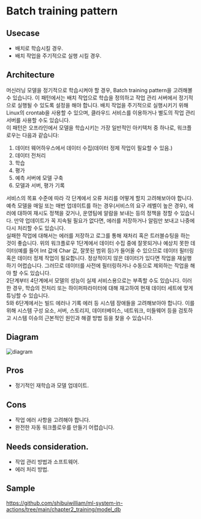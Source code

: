 # Batch training pattern

## Usecase
- 배치로 학습시킬 경우.
- 배치 작업을 주기적으로 실행 시킬 경우.

## Architecture
머신러닝 모델을 정기적으로 학습시켜야 할 경우, Batch training pattern을 고려해볼 수 있습니다. 이 패턴에서는 배치 작업으로 학습을 정의하고 작업 관리 서버에서 정기적으로 실행될 수 있도록 설정을 해야 합니다. 배치 작업을 주기적으로 실행시키기 위해 Linux의 crontab을 사용할 수 있으며, 클라우드 서비스를 이용하거나 별도의 작업 관리 서버를 사용할 수도 있습니다. <br>
이 패턴은 오프라인에서 모델을 학습시키는 가장 일반적인 아키텍처 중 하나로, 워크플로우는 다음과 같습니다: 

1. 데이터 웨어하우스에서 데이터 수집(데이터 정제 작업이 필요할 수 있음.)
2. 데이터 전처리
3. 학습
4. 평가 
5. 예측 서버에 모델 구축
6. 모델과 서버, 평가 기록 

서비스의 목표 수준에 따라 각 단계에서 오류 처리를 어떻게 할지 고려해보아야 합니다. <br>
예측 모델을 매일 또는 매번 업데이트를 하는 경우(서비스의 요구 레벨이 높은 경우), 에러에 대하여 재시도 정책을 갖거나, 운영팀에 알람을 보내는 등의 정책을 정할 수 있습니다. 만약 업데이트가 꼭 지속될 필요가 없다면, 에러를 저장하거나 알림만 보내고 나중에 다시 처리할 수도 있습니다. <br>
실패한 작업에 대해서는 에러를 저장하고 로그를 통해 재처리 혹은 트러블슈팅을 하는 것이 좋습니다. 위의 워크플로우 1단계에서 데이터 수집 중에 잘못되거나 예상치 못한 데이터(예를 들어 Int 값에 Char 값, 잘못된 범위 등)가 들어올 수 있으므로 데이터 필터링 혹은 데이터 정제 작업이 필요합니다. 정상적이지 않은 데이터가 있다면 작업을 재실행하기 어렵습니다. 그러므로 데이터를 사전에 필터링하거나 수동으로 제외하는 작업을 해야 할 수도 있습니다. <br>
2단계부터 4단계에서 모델의 성능이 실제 서비스용으로는 부족할 수도 있습니다. 이러한 경우, 학습의 전처리 또는 하이퍼파라미터에 대해 재고하여 현재 데이터 세트에 맞게 튜닝할 수 있습니다.<br>
5와 6단계에서는 빌드 에러나 기록 에러 등 시스템 장애들을 고려해보아야 합니다. 이를 위해 시스템 구성 요소, 서버, 스토리지, 데이터베이스, 네트워크, 미들웨어 등을 검토하고 시스템 이슈의 근본적인 원인과 해결 방법 등을 찾을 수 있습니다.<br>


## Diagram
![diagram](diagram.png)


## Pros
- 정기적인 재학습과 모델 업데이트. 

## Cons
- 작업 에러 사항을 고려해야 합니다.
- 완전한 자동 워크플로우를 만들기 어렵습니다. 

## Needs consideration.
- 작업 관리 방법과 소프트웨어. 
- 에러 처리 방법. 


## Sample
https://github.com/shibuiwilliam/ml-system-in-actions/tree/main/chapter2_training/model_db
